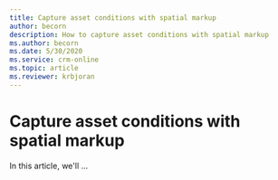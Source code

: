 ```yaml
---
title: Capture asset conditions with spatial markup
author: becorn
description: How to capture asset conditions with spatial markup
ms.author: becorn
ms.date: 5/30/2020
ms.service: crm-online
ms.topic: article
ms.reviewer: krbjoran
---
```

# Capture asset conditions with spatial markup

In this article, we'll ...
